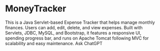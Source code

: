 # MoneyTracker
This is a Java Servlet-based Expense Tracker that helps manage monthly finances. Users can add, edit, delete, and view expenses. Built with Servlets, JDBC, MySQL, and Bootstrap, it features a responsive UI, spending progress bar, and runs on Apache Tomcat following MVC  for scalability and easy maintenance.          Ask ChatGPT
